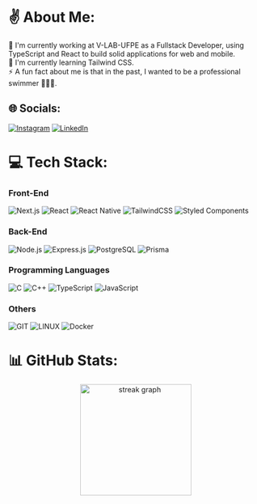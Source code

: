 # ✌️ About Me:
🔭 I'm currently working at V-LAB-UFPE as a Fullstack Developer, using TypeScript and React to build solid applications for web and mobile.<br>🌱 I'm currently learning Tailwind CSS.<br>⚡ A fun fact about me is that in the past, I wanted to be a professional swimmer 🏊🏼‍♂️.


## 🌐 Socials:
[![Instagram](https://img.shields.io/badge/Instagram-%23E4405F.svg?logo=Instagram&logoColor=white)](https://instagram.com/felipetorresm_)
[![LinkedIn](https://img.shields.io/badge/LinkedIn-%230077B5.svg?logo=linkedin&logoColor=white)](https://www.linkedin.com/in/felipe-torres-334642236/) 

# 💻 Tech Stack:
### Front-End

![Next.js](https://img.shields.io/badge/-Next.js-333333?style=for-the-badge&logo=nextdotjs)
![React](https://img.shields.io/badge/-React-64DAFB?style=for-the-badge&logo=react&logoColor=333333)
![React Native](https://img.shields.io/badge/-React%20Native-64DAFB?style=for-the-badge&logo=react&logoColor=333333)
![TailwindCSS](https://img.shields.io/badge/TailwindCSS-38B2AC?style=for-the-badge&logo=tailwind-css&logoColor=white)
![Styled Components](https://img.shields.io/badge/styled--components-DB7093?style=for-the-badge&logo=styled-components&logoColor=white)

### Back-End

![Node.js](https://img.shields.io/badge/Node.js-339933?logo=node.js&logoColor=white&style=for-the-badge)
![Express.js](https://img.shields.io/badge/Express.js-000000?logo=express&logoColor=white&style=for-the-badge)
![PostgreSQL](https://img.shields.io/badge/PostgreSQL-316192?logo=postgresql&logoColor=white&style=for-the-badge)
![Prisma](https://img.shields.io/badge/Prisma-3982CE?style=for-the-badge&logo=Prisma&logoColor=white)

### Programming Languages

![C](https://img.shields.io/badge/c-%2300599C.svg?style=for-the-badge&logo=c&logoColor=white) 
![C++](https://img.shields.io/badge/c++-%2300599C.svg?style=for-the-badge&logo=c%2B%2B&logoColor=white)
![TypeScript](https://img.shields.io/badge/TypeScript-007ACC?logo=typescript&logoColor=white&style=for-the-badge)
![JavaScript](https://img.shields.io/badge/JavaScript-F7DF1E?logo=javascript&logoColor=black&style=for-the-badge)

### Others
![GIT](https://img.shields.io/badge/Git-fc6d26?style=for-the-badge&logo=git&logoColor=white) 
![LINUX](https://img.shields.io/badge/Linux-FCC624?style=for-the-badge&logo=linux&logoColor=black)
![Docker](https://img.shields.io/badge/Docker-006699?style=for-the-badge&logo=docker&logoColor=white)
# 📊 GitHub Stats:
<div align="center">
  <img src="https://streak-stats.demolab.com?user=ftm2-cin&locale=en&mode=daily&theme=dark&hide_border=false&border_radius=5&order=3" height="220" alt="streak graph"  />
</div>
<!---->
